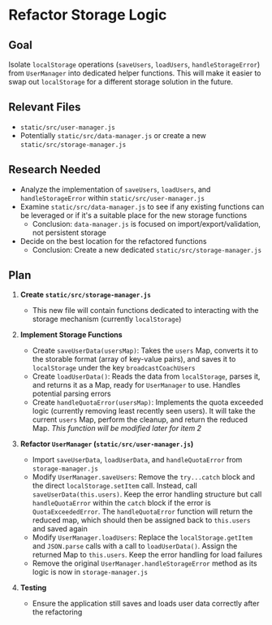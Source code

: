 # Refactor Storage Logic

## Goal
Isolate `localStorage` operations (`saveUsers`, `loadUsers`, `handleStorageError`) from `UserManager` into dedicated helper functions. This will make it easier to swap out `localStorage` for a different storage solution in the future.

## Relevant Files
- `static/src/user-manager.js`
- Potentially `static/src/data-manager.js` or create a new `static/src/storage-manager.js`

## Research Needed
- Analyze the implementation of `saveUsers`, `loadUsers`, and `handleStorageError` within `static/src/user-manager.js`
- Examine `static/src/data-manager.js` to see if any existing functions can be leveraged or if it's a suitable place for the new storage functions
  - Conclusion: `data-manager.js` is focused on import/export/validation, not persistent storage
- Decide on the best location for the refactored functions
  - Conclusion: Create a new dedicated `static/src/storage-manager.js`

## Plan
1. **Create `static/src/storage-manager.js`**
   - This new file will contain functions dedicated to interacting with the storage mechanism (currently `localStorage`)

2. **Implement Storage Functions**
   - Create `saveUserData(usersMap)`: Takes the `users` Map, converts it to the storable format (array of key-value pairs), and saves it to `localStorage` under the key `broadcastCoachUsers`
   - Create `loadUserData()`: Reads the data from `localStorage`, parses it, and returns it as a Map, ready for `UserManager` to use. Handles potential parsing errors
   - Create `handleQuotaError(usersMap)`: Implements the quota exceeded logic (currently removing least recently seen users). It will take the current `users` Map, perform the cleanup, and return the reduced Map. *This function will be modified later for item 2*

3. **Refactor `UserManager` (`static/src/user-manager.js`)**
   - Import `saveUserData`, `loadUserData`, and `handleQuotaError` from `storage-manager.js`
   - Modify `UserManager.saveUsers`: Remove the `try...catch` block and the direct `localStorage.setItem` call. Instead, call `saveUserData(this.users)`. Keep the error handling structure but call `handleQuotaError` within the `catch` block if the error is `QuotaExceededError`. The `handleQuotaError` function will return the reduced map, which should then be assigned back to `this.users` and saved again
   - Modify `UserManager.loadUsers`: Replace the `localStorage.getItem` and `JSON.parse` calls with a call to `loadUserData()`. Assign the returned Map to `this.users`. Keep the error handling for load failures
   - Remove the original `UserManager.handleStorageError` method as its logic is now in `storage-manager.js`

4. **Testing**
   - Ensure the application still saves and loads user data correctly after the refactoring
